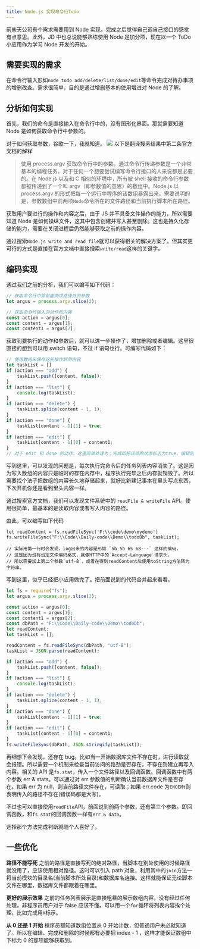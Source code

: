 ```yaml
---
title: Node.js 实现命令行Todo
---
```

前些天公司有个需求需要用到 Node 实现，完成之后觉得自己调自己接口的感觉有点意思。此外，JD 中也总说能够熟练使用 Node 是加分项，现在以一个 ToDo 小应用作为学习 Node 开发的开始。

## 需要实现的需求

在命令行输入形如`node todo add/delete/list/done/edit`等命令完成对待办事项的增删改查。需求很简单，目的是通过增删基本的使用增进对 Node 的了解。

## 分析如何实现

首先，我们的命令是直接输入在命令行中的，没有图形化界面。那就需要知道 Node 是如何获取命令行中参数的。

对于如何获取参数，谷歌一下，我就知道。
![](https://i.loli.net/2019/09/20/MKwkXzW8iRtZY7x.png)
以下是翻译搜索结果中第二条官方文档的解释

> 使用 process.argv 获取命令行中的参数。通过命令行传递参数是一个非常基本的编程任务，对于任何一个想要尝试编写命令行接口的人来说都是必要的。在 Node.js 以及和 C 相似的环境中，所有被 shell 接收的命令行参数都被传递到了一个叫 argv（即参数值的意思）的数组中。Node.js 以 process.argv 的形式把每一个运行中程序的该数组暴露出来。需要说明的是，参数数组中前两项`Node`命令所在的文件路径和当前执行脚本所在路径。

获取用户要进行的操作和内容之后，由于 JS 并不具备文件操作的能力，所以需要知道 Node 是如何操纵文件，这其中包含创建并写入甚至删除。这也是持久化存储的能力，需要在关闭进程后仍然能够获取之前的操作内容。

通过搜索`Node.js write and read file`就可以获得相关的解决方案了。但其实更可行的方式是直接在官方文档中直接搜索`write/read`这样的关键字。

## 编码实现

通过我们之前的分析，我们可以编写如下代码：

```javascript
// 获取命令行中除前面两项路径外的参数
let argus = process.argv.slice(2);

// 获取命令行输入的动作和内容
const action = argus[0];
const content = argus[1];
const content1 = argus[2];
```

获取到要执行的动作和参数后，就可以进一步操作了，增加删除或者编辑。这里很直接的想到可以用 switch 语句，不过 if 语句也行。可编写代码如下：

```javascript
// 使用数组来保存这些操作后的内容
let taskList = []
if (action === "add") {
    taskList.push([content, false]);
}
if (action === "list") {
    console.log(taskList);
}
if (action === "delete") {
    taskList.splice(content - 1, 1);
}
if (action === "done") {
    taskList[content - 1][1] = true;
}
if (action === "edit") {
    taskList[content - 1][0] = content1;
}
// 对于 edit 和 done 的动作，这里简单处理为：完成即把该项的状态标志为true，编辑则把输入的第五个参数覆盖原来的任务内容。
```

写到这里，可以发现的问题是，每次执行完命令后的任务列表内容消失了。这是因为写入数组的内容只是临时的存在内存中，程序执行完毕之后内存就销毁了。所以需要找个法子把数组的内容长久地存储起来，就好比新建记事本在里头写点东西，下次开机你还是看到里头内容一样。

通过搜索官方文档，我们可以发现文件系统中的 `readFile & writeFile` API。使用很简单，最基本的是读取内容或者写入内容的路径。

由此，可以编写如下代码

```
let readContent = fs.readFileSync('F:\\code\demo\mydemo')
fs.writeFileSync("F:\\Code\\Daily-code\\Demo\\todoDb", taskList);

// 实际用第一行时会发现，log出来的内容是形如 `5b 5b 65 68···` 这样的编码，
// 这是因为没有设定文件编码格式，就像HTTP中的`Accept-Language`请求头。
// 所以需要加上第二个参数`utf-8`，或者在得到readContent后使用toString方法转为字符串。
```

写到这里，似乎已经把小应用做完了。把前面说到的代码合并起来看看。

```javascript
let fs = require("fs");
let argus = process.argv.slice(2);

const action = argus[0];
const content = argus[1];
const content1 = argus[2];
const dbPath = "F:\\Code\\Daily-code\\Demo\\todoDb";
let readContent;
let taskList = [];

readContent = fs.readFileSync(dbPath, "utf-8");
taskList = JSON.parse(readContent);

if (action === "add") {
    taskList.push([content, false]);
}
if (action === "list") {
    console.log(taskList);
}
if (action === "delete") {
    taskList.splice(content - 1, 1);
}
if (action === "done") {
    taskList[content - 1][1] = true;
}
if (action === "edit") {
    taskList[content - 1][0] = content1;
}
fs.writeFileSync(dbPath, JSON.stringify(taskList));
```

再细想下会发现，还存在 bug。比如当一开始数据库文件不存在时，进行读取就会报错。所以需要一个机制来检查当前访问的路劲是否存在，不存在则建立再写入内容。相关的 API 是`fs.stat`，传入一个文件路径以及回调函数。回调函数中有两个参数 err & stats。可以通过对 err 参数值的判断确认当前数据库文件是否存在。如果 err 为 null，则当前路径文件存在，可读取；如果 err.code 为`ENOENt`则表明传入的路径不存在(错误码都是大写)。

不过也可以直接使用`readFile`API，前面说到前两个参数，还有第三个参数。即回调函数，和`fs.stat`的回调函数一样有`err & data`。

选择那个方法完成判断就随个人喜好了。

## 一些优化

**路径不能写死** 之前的路径是直接写死的绝对路径，当脚本在别处使用的时候路径就没用了，应该使用相对路径。这时可以引入 path 对象，利用其中的`join`方法—将当前模块的目录名(当前脚本所处目录)和数据库名连接。这样就能保证无论脚本文件在哪里，数据库文件都跟着在哪里。

**更好的展示效果** 之前的任务列表展示是直接粗暴的展示数组内容，没有经过任何处理，非程序员用户对于 false 应该不懂。可以用一个`for`循环将列表内容挨个处理，比如完成用`X`标示。

**从 0 还是 1 开始** 程序员都知道数组位置从 0 开始计数，但普通用户未必就知道了。所以在编辑、完成和删除的时候都有必要把 index - 1 ，这样才能保证数组中下标为 0 的那项能够获取到。
